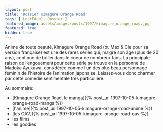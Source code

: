 ```yaml
---
layout: post
title: 'Dossier Kimagure Orange Road'
tags: [ LostEden1, Dossier ]
featured_image: assets/images/posts/1997/kimagure_orange_road.jpg
featured: true
hidden: true
---
```


Anime de toute beauté, Kimagure Orange Road (ou Max & Cie pour sa version française) est une des rares séries qui, malgré son âge (plus de 20 ans), continue de briller dans le coeur de nombreux fans. La principale raison de l’engouement pour cette série se trouve en la personne de Madoka Ayukawa, considérée comme l’un des plus beau personnage féminin de l’histoire de l’animation japonaise. Laissez-vous donc charmer par cette comédie sentimentale très particulière.

<!--more-->

Au sommaire:

- [Kimagure Orange Road, le manga]({% post_url 1997-10-05-kimagure-orange-road-manga %})
- [l'anime]({% post_url 1997-10-05-kimagure-orange-road-anime %})
- [les OAV]({% post_url 1997-10-05-kimagure-orange-road-oav %})
- les films
- les goodies

